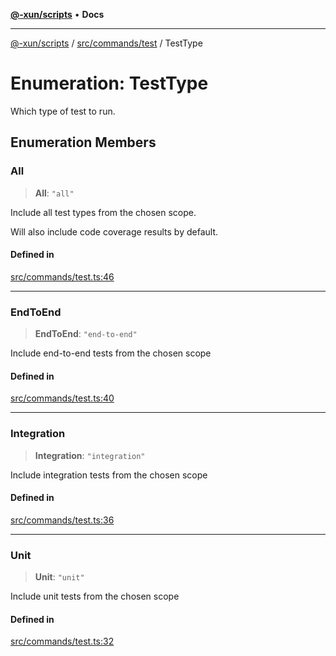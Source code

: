 [**@-xun/scripts**](../../../../README.md) • **Docs**

***

[@-xun/scripts](../../../../README.md) / [src/commands/test](../README.md) / TestType

# Enumeration: TestType

Which type of test to run.

## Enumeration Members

### All

> **All**: `"all"`

Include all test types from the chosen scope.

Will also include code coverage results by default.

#### Defined in

[src/commands/test.ts:46](https://github.com/Xunnamius/xscripts/blob/c4bd6059488244ad158454492e5cfe3fcc65a457/src/commands/test.ts#L46)

***

### EndToEnd

> **EndToEnd**: `"end-to-end"`

Include end-to-end tests from the chosen scope

#### Defined in

[src/commands/test.ts:40](https://github.com/Xunnamius/xscripts/blob/c4bd6059488244ad158454492e5cfe3fcc65a457/src/commands/test.ts#L40)

***

### Integration

> **Integration**: `"integration"`

Include integration tests from the chosen scope

#### Defined in

[src/commands/test.ts:36](https://github.com/Xunnamius/xscripts/blob/c4bd6059488244ad158454492e5cfe3fcc65a457/src/commands/test.ts#L36)

***

### Unit

> **Unit**: `"unit"`

Include unit tests from the chosen scope

#### Defined in

[src/commands/test.ts:32](https://github.com/Xunnamius/xscripts/blob/c4bd6059488244ad158454492e5cfe3fcc65a457/src/commands/test.ts#L32)

